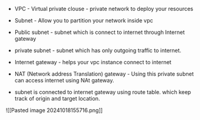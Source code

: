 - VPC - Virtual private clouse - private network to deploy your resources
- Subnet - Allow you to partition your network inside vpc
- Public subnet - subnet which is connect to internet through Internet gateway 
- private subnet - subnet which has only outgoing traffic to internet.

- Internet gateway -  helps your vpc instance connect to internet
- NAT (Network address Translation)  gateway - Using this private subnet can access internet using NAt gateway.
- subnet is connected to internet gateway using route table. which keep track of origin and target location.

![[Pasted image 20241018155716.png]]